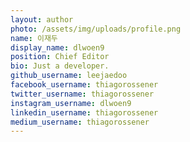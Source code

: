 ```yaml
---
layout: author
photo: /assets/img/uploads/profile.png
name: 이재두
display_name: dlwoen9
position: Chief Editor
bio: Just a developer.
github_username: leejaedoo
facebook_username: thiagorossener
twitter_username: thiagorossener
instagram_username: dlwoen9
linkedin_username: thiagorossener
medium_username: thiagorossener
---
```


